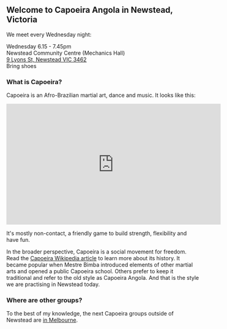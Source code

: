 ## Welcome to Capoeira Angola in Newstead, Victoria

We meet every Wednesday night:

<div class="important">
Wednesday 6.15 - 7.45pm<br>
Newstead Community Centre (Mechanics Hall)<br>
<a href="https://goo.gl/maps/gNHNJz7xdKCa7ZGw5" target="_blank">9 Lyons St, Newstead VIC 3462</a><br>
Bring shoes
</div>

### What is Capoeira?

Capoeira is an Afro-Brazilian martial art, dance and music. It looks like this:

<iframe width="560" height="315" src="https://www.youtube-nocookie.com/embed/CGcOW1TrlB4" frameborder="0" allow="accelerometer; autoplay; encrypted-media; gyroscope; picture-in-picture" allowfullscreen></iframe>

It's mostly non-contact, a friendly game to build strength, flexibility and
have fun.

In the broader perspective, Capoeira is a social movement for freedom. Read
the [Capoeira Wikipedia article](https://en.wikipedia.org/wiki/Capoeira) to
learn more about its history. It became popular when Mestre Bimba introduced
elements of other martial arts and opened a public Capoeira school. Others
prefer to keep it traditional and refer to the old style as Capoeira Angola.
And that is the style we are practising in Newstead today.

### Where are other groups?

To the best of my knowledge, the next Capoeira groups outside of Newstead are
[in Melbourne](https://capoeira-melbourne.github.io/).
